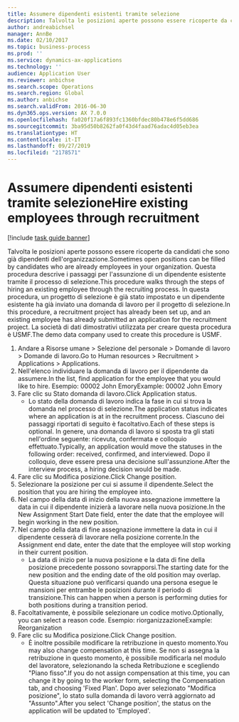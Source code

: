 ```yaml
---
title: Assumere dipendenti esistenti tramite selezione
description: Talvolta le posizioni aperte possono essere ricoperte da candidati che sono già dipendenti dell'organizzazione.
author: andreabichsel
manager: AnnBe
ms.date: 02/10/2017
ms.topic: business-process
ms.prod: ''
ms.service: dynamics-ax-applications
ms.technology: ''
audience: Application User
ms.reviewer: anbichse
ms.search.scope: Operations
ms.search.region: Global
ms.author: anbichse
ms.search.validFrom: 2016-06-30
ms.dyn365.ops.version: AX 7.0.0
ms.openlocfilehash: fa020f17a6f893fc1360bfdec80b478e6f5dd686
ms.sourcegitcommit: 3ba95d50b8262fa0f43d4faad76adac4d05eb3ea
ms.translationtype: HT
ms.contentlocale: it-IT
ms.lasthandoff: 09/27/2019
ms.locfileid: "2178571"
---
```

# <a name="hire-existing-employees-through-recruitment"></a><span data-ttu-id="24d34-103">Assumere dipendenti esistenti tramite selezione</span><span class="sxs-lookup"><span data-stu-id="24d34-103">Hire existing employees through recruitment</span></span>

[!include [task guide banner](../../includes/task-guide-banner.md)]

<span data-ttu-id="24d34-104">Talvolta le posizioni aperte possono essere ricoperte da candidati che sono già dipendenti dell'organizzazione.</span><span class="sxs-lookup"><span data-stu-id="24d34-104">Sometimes open positions can be filled by candidates who are already employees in your organization.</span></span> <span data-ttu-id="24d34-105">Questa procedura descrive i passaggi per l'assunzione di un dipendente esistente tramite il processo di selezione.</span><span class="sxs-lookup"><span data-stu-id="24d34-105">This procedure walks through the steps of hiring an existing employee through the recruiting process.</span></span> <span data-ttu-id="24d34-106">In questa procedura, un progetto di selezione è già stato impostato e un dipendente esistente ha già inviato una domanda di lavoro per il progetto di selezione.</span><span class="sxs-lookup"><span data-stu-id="24d34-106">In this procedure, a recruitment project has already been set up, and an existing employee has already submitted an application for the recruitment project.</span></span> <span data-ttu-id="24d34-107">La società di dati dimostrativi utilizzata per creare questa procedura è USMF.</span><span class="sxs-lookup"><span data-stu-id="24d34-107">The demo data company used to create this procedure is USMF.</span></span>

1. <span data-ttu-id="24d34-108">Andare a Risorse umane > Selezione del personale > Domande di lavoro > Domande di lavoro.</span><span class="sxs-lookup"><span data-stu-id="24d34-108">Go to Human resources > Recruitment > Applications > Applications.</span></span>
2. <span data-ttu-id="24d34-109">Nell'elenco individuare la domanda di lavoro per il dipendente da assumere.</span><span class="sxs-lookup"><span data-stu-id="24d34-109">In the list, find application for the employee that you would like to hire.</span></span> <span data-ttu-id="24d34-110">Esempio: 00002 John Emory</span><span class="sxs-lookup"><span data-stu-id="24d34-110">Example:  00002  John Emory</span></span>
3. <span data-ttu-id="24d34-111">Fare clic su Stato domanda di lavoro.</span><span class="sxs-lookup"><span data-stu-id="24d34-111">Click Application status.</span></span>
    * <span data-ttu-id="24d34-112">Lo stato della domanda di lavoro indica la fase in cui si trova la domanda nel processo di selezione.</span><span class="sxs-lookup"><span data-stu-id="24d34-112">The application status indicates where an application is at in the recruitment process.</span></span>  <span data-ttu-id="24d34-113">Ciascuno dei passaggi riportati di seguito è facoltativo.</span><span class="sxs-lookup"><span data-stu-id="24d34-113">Each of these steps is optional.</span></span> <span data-ttu-id="24d34-114">In genere, una domanda di lavoro si sposta tra gli stati nell'ordine seguente: ricevuta, confermata e colloquio effettuato.</span><span class="sxs-lookup"><span data-stu-id="24d34-114">Typically, an application would move the statuses in the following order:  received, confirmed, and interviewed.</span></span> <span data-ttu-id="24d34-115">Dopo il colloquio, deve essere presa una decisione sull'assunzione.</span><span class="sxs-lookup"><span data-stu-id="24d34-115">After the interview process, a hiring decision would be made.</span></span>  
4. <span data-ttu-id="24d34-116">Fare clic su Modifica posizione.</span><span class="sxs-lookup"><span data-stu-id="24d34-116">Click Change position.</span></span>
5. <span data-ttu-id="24d34-117">Selezionare la posizione per cui si assume il dipendente.</span><span class="sxs-lookup"><span data-stu-id="24d34-117">Select the position that you are hiring the employee into.</span></span>
6. <span data-ttu-id="24d34-118">Nel campo della data di inizio della nuova assegnazione immettere la data in cui il dipendente inizierà a lavorare nella nuova posizione.</span><span class="sxs-lookup"><span data-stu-id="24d34-118">In the New Assignment Start Date field, enter the date that the employee will begin working in the new position.</span></span>  
7. <span data-ttu-id="24d34-119">Nel campo della data di fine assegnazione immettere la data in cui il dipendente cesserà di lavorare nella posizione corrente.</span><span class="sxs-lookup"><span data-stu-id="24d34-119">In the Assignment end date, enter the date that the employee will stop working in their current position.</span></span>
    * <span data-ttu-id="24d34-120">La data di inizio per la nuova posizione e la data di fine della posizione precedente possono sovrapporsi.</span><span class="sxs-lookup"><span data-stu-id="24d34-120">The starting date for the new position and the ending date of the old position may overlap.</span></span> <span data-ttu-id="24d34-121">Questa situazione può verificarsi quando una persona esegue le mansioni per entrambe le posizioni durante il periodo di transizione.</span><span class="sxs-lookup"><span data-stu-id="24d34-121">This can happen when a person is performing duties for both positions during a transition period.</span></span>  
8. <span data-ttu-id="24d34-122">Facoltativamente, è possibile selezionare un codice motivo.</span><span class="sxs-lookup"><span data-stu-id="24d34-122">Optionally, you can select a reason code.</span></span> <span data-ttu-id="24d34-123">Esempio: riorganizzazione</span><span class="sxs-lookup"><span data-stu-id="24d34-123">Example: Reorganization</span></span>
9. <span data-ttu-id="24d34-124">Fare clic su Modifica posizione.</span><span class="sxs-lookup"><span data-stu-id="24d34-124">Click Change position.</span></span>
    * <span data-ttu-id="24d34-125">È inoltre possibile modificare la retribuzione in questo momento.</span><span class="sxs-lookup"><span data-stu-id="24d34-125">You may also change compensation at this time.</span></span> <span data-ttu-id="24d34-126">Se non si assegna la retribuzione in questo momento, è possibile modificarla nel modulo del lavoratore, selezionando la scheda Retribuzione e scegliendo "Piano fisso".</span><span class="sxs-lookup"><span data-stu-id="24d34-126">If you do not assign compensation at this time, you can change it by going to the worker form, selecting the Compensation tab, and choosing 'Fixed Plan'.</span></span> <span data-ttu-id="24d34-127">Dopo aver selezionato "Modifica posizione", lo stato sulla domanda di lavoro verrà aggiornato ad "Assunto".</span><span class="sxs-lookup"><span data-stu-id="24d34-127">After you select 'Change position', the status on the application will be updated to 'Employed'.</span></span>  

